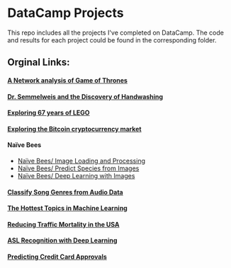 # DataCamp Projects
This repo includes all the projects I've completed on DataCamp.
The code and results for each project could be found in the corresponding folder.

## Orginal Links:
#### [A Network analysis of Game of Thrones](https://www.datacamp.com/projects/76)
#### [Dr. Semmelweis and the Discovery of Handwashing](https://www.datacamp.com/projects/20)
#### [Exploring 67 years of LEGO](https://www.datacamp.com/projects/10)
#### [Exploring the Bitcoin cryptocurrency market](https://www.datacamp.com/projects/82)
#### Naïve Bees
* [Naïve Bees/ Image Loading and Processing](https://www.datacamp.com/projects/374)
* [Naïve Bees/ Predict Species from Images](https://www.datacamp.com/projects/412)
* [Naïve Bees/ Deep Learning with Images](https://www.datacamp.com/projects/555)
#### [Classify Song Genres from Audio Data](https://www.datacamp.com/projects/449)
#### [The Hottest Topics in Machine Learning](https://www.datacamp.com/projects/158)
#### [Reducing Traffic Mortality in the USA](https://www.datacamp.com/projects/462)
#### [ASL Recognition with Deep Learning](https://www.datacamp.com/projects/509)
#### [Predicting Credit Card Approvals](https://www.datacamp.com/projects/558)
